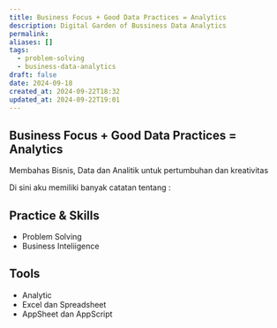 ```yaml
---
title: Business Focus + Good Data Practices = Analytics
description: Digital Garden of Bussiness Data Analytics
permalink: 
aliases: []
tags:
  - problem-solving
  - business-data-analytics
draft: false
date: 2024-09-18
created_at: 2024-09-22T18:32
updated_at: 2024-09-22T19:01
---
```


## Business Focus + Good Data Practices = Analytics

Membahas Bisnis, Data dan Analitik untuk pertumbuhan dan kreativitas

Di sini aku memiliki banyak catatan tentang :

## Practice & Skills

- Problem Solving
- Business Inteliigence

## Tools

- Analytic
- Excel dan Spreadsheet
- AppSheet dan AppScript

